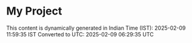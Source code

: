 # My Project

This content is dynamically generated in Indian Time (IST): 2025-02-09 11:59:35 IST
Converted to UTC: 2025-02-09 06:29:35 UTC
